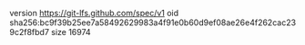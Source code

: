 version https://git-lfs.github.com/spec/v1
oid sha256:bc9f39b25ee7a58492629983a4f91e0b60d9ef08ae26e4f262cac239c2f8fbd7
size 16974
